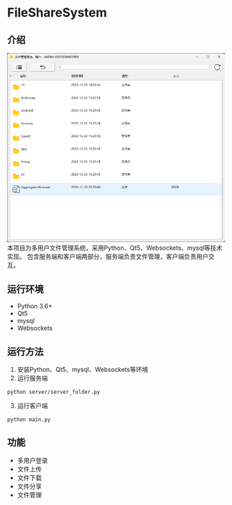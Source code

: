 # FileShareSystem

## 介绍
![img.png](img.png)
本项目为多用户文件管理系统，采用Python、Qt5、Websockets、mysql等技术实现。
包含服务端和客户端两部分，服务端负责文件管理，客户端负责用户交互。

## 运行环境
- Python 3.6+
- Qt5
- mysql
- Websockets

## 运行方法
1. 安装Python、Qt5、mysql、Websockets等环境
2. 运行服务端
```
python server/server_folder.py
```
3. 运行客户端
```
python main.py
```

## 功能
- 多用户登录
- 文件上传
- 文件下载
- 文件分享
- 文件管理
